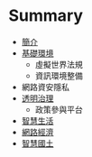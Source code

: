 # Summary

* [簡介](README.md)
* [基礎環境](infra.md)
   * 虛擬世界法規
   * 資訊環境整備
* 網路資安隱私
* [透明治理](gover.md)
   * 政策參與平台
* [智慧生活](smart.md)
* [網路經濟](econo.md)
* [智慧國土](spatial.md)

